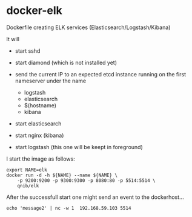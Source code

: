 docker-elk
==========

Dockerfile creating ELK services (Elasticsearch/Logstash/Kibana)

It will

- start sshd
- start diamond (which is not installed yet) 
- send the current IP to an expected etcd instance running on the first nameserver under the name

  - logstash
  - elasticsearch
  - $(hostname)
  - kibana

- start elasticsearch
- start nginx (kibana)
- start logstash (this one will be keept in foreground)


I start the image as follows:

```
export NAME=elk
docker run -d -h ${NAME} --name ${NAME} \
    -p 9200:9200 -p 9300:9300 -p 8080:80 -p 5514:5514 \
    qnib/elk
```

After the successfull start one might send an event to the dockerhost...

```
echo 'message2' | nc -w 1  192.168.59.103 5514
```

